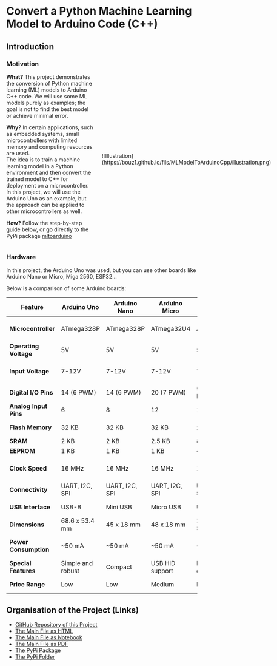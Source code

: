 # Convert a Python Machine Learning Model to Arduino Code (C++)
   
## Introduction

### Motivation

<div id="container" style="display: flex; gap: 20px; width: 100%;">
<div id="left_div" style="flex: 2;">
<b>What?</b>
    This project demonstrates the conversion of Python machine learning (ML) models to Arduino C++ code.  
    We will use some ML models purely as examples; the goal is not to find the best model or achieve minimal error.  

**Why?**
    In certain applications, such as embedded systems, small microcontrollers with limited memory and computing resources are used.  
    The idea is to train a machine learning model in a Python environment and then convert the trained model to C++ for deployment on a microcontroller.  
    In this project, we will use the Arduino Uno as an example, but the approach can be applied to other microcontrollers as well.  

**How?**
    Follow the step-by-step guide below, or go directly to the PyPi package [mltoarduino](https://pypi.org/search/?q=mltoarduino)
  </div>
  <div id="right_div" style="flex: 1; width: 50%; display: flex; align-items: center;">
    ![Illustration](https://bouz1.github.io/fils/MLModelToArduinoCpp/illustration.png)
  </div>
</div>

### Hardware

In this project, the Arduino Uno was used, but you can use other boards like Arduino Nano or Micro, Miga 2560, ESP32...  

Below is a comparison of some Arduino boards:  

| Feature              | Arduino Uno   | Arduino Nano   | Arduino Micro  | Arduino Mega 2560 | ESP32               |
|----------------------|---------------|----------------|----------------|-------------------|---------------------|
| **Microcontroller**  | ATmega328P    | ATmega328P     | ATmega32U4     | ATmega2560        | Tensilica Xtensa LX6 |
| **Operating Voltage** | 5V           | 5V             | 5V             | 5V                | 3.3V               |
| **Input Voltage**    | 7-12V         | 7-12V          | 7-12V          | 7-12V             | 5V via USB or 7-12V |
| **Digital I/O Pins** | 14 (6 PWM)    | 14 (6 PWM)     | 20 (7 PWM)     | 54 (15 PWM)       | 34                 |
| **Analog Input Pins**| 6             | 8              | 12             | 16                | 18                 |
| **Flash Memory**     | 32 KB         | 32 KB          | 32 KB          | 256 KB            | Up to 16 MB        |
| **SRAM**             | 2 KB          | 2 KB           | 2.5 KB         | 8 KB              | 520 KB             |
| **EEPROM**           | 1 KB          | 1 KB           | 1 KB           | 4 KB              | None               |
| **Clock Speed**      | 16 MHz        | 16 MHz         | 16 MHz         | 16 MHz            | 240 MHz (dual-core)|
| **Connectivity**     | UART, I2C, SPI| UART, I2C, SPI | UART, I2C, SPI | UART, I2C, SPI    | Wi-Fi, Bluetooth   |
| **USB Interface**    | USB-B         | Mini USB       | Micro USB      | USB-B             | Micro USB          |
| **Dimensions**       | 68.6 x 53.4 mm| 45 x 18 mm     | 48 x 18 mm     | 101.52 x 53.3 mm  | 51 x 25.5 mm       |
| **Power Consumption**| ~50 mA        | ~50 mA         | ~50 mA         | ~70 mA            | Varies (~80-240 mA)|
| **Special Features** | Simple and robust | Compact      | USB HID support| High I/O count    | Wi-Fi and BLE      |
| **Price Range**      | Low           | Low            | Medium         | Medium            | Medium-High        |

## Organisation of the Project (Links)

- [GitHub Repository of this Project](https://github.com/bouz1/ML-Model-To-Arduino-Cpp)  
- [The Main File as HTML](https://bouz1.github.io/fils/MLModelToArduinoCpp/MLModelToArduinoCpp.html)  
- [The Main File as Notebook](https://github.com/bouz1/ML-Model-To-Arduino-Cpp/blob/main/notebooks/MLModelToArduinoCpp.ipynb)  
- [The Main File as PDF](https://bouz1.github.io/fils/MLModelToArduinoCpp/MLModelToArduinoCpp.pdf)  
- [The PyPi Package](https://pypi.org/project/mltoarduino/)  
- [The PyPi Folder](https://github.com/bouz1/PypiContributions/tree/main/mltoarduino)
